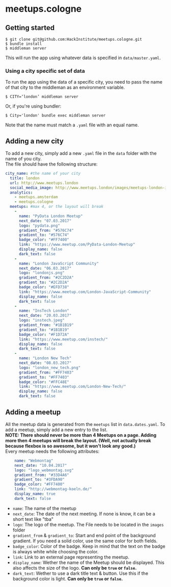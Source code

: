 # meetups.cologne

## Getting started
```
$ git clone git@github.com:HackInstitute/meetups.cologne.git
$ bundle install
$ middleman server
```

This will run the app using whatever data is specified in `data/master.yaml`.

### Using a city specific set of data
To run the app using the data of a specific city, you need to pass the name of that city to the middleman as an environment variable.

```
$ CITY=‘london’ middleman server
```

Or, if you're using bundler:

```
$ City='london' bundle exec middleman server
```

Note that the name must match a `.yaml` file with an equal name.

## Adding a new city
To add a new city, simply add a new `.yaml` file in the `data` folder with the name of you city.  
The file should have the following structure:
``` yaml
city_name: #the name of your city
  title: london
  url: http://www.meetups.london
  social_media_image: http://www.meetups.london/images/meetups-london-image.jpg #must be places in /images
  analytics:
    - meetups.amsterdam
    - meetups.cologne
  meetups: #max 4, or the layout will break
    -
      name: "PyData London Meetup"
      next_date: "07.03.2017"
      logo: "pydata.png"
      gradient_from: "#576C74"
      gradient_to: "#576C74"
      badge_color: "#FF7400"
      link: "https://www.meetup.com/PyData-London-Meetup"
      display_name: false
      dark_text: false
    -
      name: "London JavaScript Community"
      next_date: "06.03.2017"
      logo: "londonjs.png"
      gradient_from: "#2C2D2A"
      gradient_to: "#2C2D2A"
      badge_color: "#EFD738"
      link: "https://www.meetup.com/London-JavaScript-Community"
      display_name: false
      dark_text: false
    -
      name: "InsTech London"
      next_date: "20.03.2017"
      logo: "instech.jpeg"
      gradient_from: "#1B1B19"
      gradient_to: "#1B1B19"
      badge_color: "#F1D72A"
      link: "https://www.meetup.com/instech/"
      display_name: false
      dark_text: false
    -
      name: "London New Tech"
      next_date: "08.03.2017"
      logo: "london_new_tech.png"
      gradient_from: "#FF7403"
      gradient_to: "#FF7403"
      badge_color: "#FFC48E"
      link: "https://www.meetup.com/London-New-Tech/"
      display_name: false
      dark_text: false    
```


## Adding a meetup
All the meetup data is generated from the `meetups` list in `data.dates.yaml`. To add a meetup, simply add a new entry to the list.  
__NOTE: There should never be more than 4 Meetups on a page. Adding more then 4 meetups will break the layout. (Well, not actually break because flexbox is so awesome, but it won't look any good.)__  
Every meetup needs the following attributes:
``` yaml
    name: "Webmontag"
    next_date: "10.04.2017"
    logo: "logo_webmontag.svg"
    gradient_from: "#33D4A6"
    gradient_to: "#3FDA90"
    badge_color: "#FF7400"
    link: "http://webmontag-koeln.de/"
    display_name: true
    dark_text: false
```

* `name`: The name of the meetup
* `next_date`: The date of the next meeting. If none is know, it can be a short text like "tba"
* `logo`: The logo of the meetup. The File needs to be located in the `images` folder
* `gradient_from` & `gradient_to`: Start and end point of the background gradient. If you need a solid color, use the same color for both fields.
* `badge_color`: Color of the badge. Keep in mind that the text on the badge is always white while choosing the color.
* `link`: Link to an external page representing the meetup.
* `display_name`: Wether the name of the Meetup should be displayed. This also affects the size of the logo. **Can only be `true` or `false`.**
* `dark_text`: Wether to use a dark title text & button. Use this if the background color is light. **Can only be `true` or `false`.**
